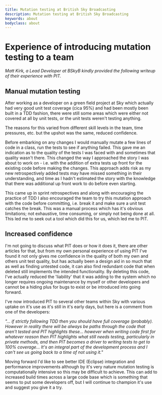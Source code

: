 ```yaml
---
title: Mutation testing at British Sky Broadcasting
description: Mutation testing at British Sky Broadcasting
keywords: about
bodyclass: about
---
```


# Experience of introducing mutation testing to a team

*Matt Kirk, a Lead Developer at BSkyB kindly provided the following writeup of their experience with PIT.*

## Manual mutation testing

After working as a developer on a green field project at Sky which actually had very good unit test coverage (cica 95%) and had been mostly been built in a TDD fashion, there were still some areas which were either not covered at all by unit tests, or the unit tests weren't testing anything.  

The reasons for this varied from different skill levels in the team, time pressures, etc. but the upshot was the same, reduced confidence.  

Before embarking on any changes I would manually mutate a few lines of code in a class, run the tests to see if anything failed.  This gave me an indication as to the quality of the tests I was faced with and sometimes that quality wasn't there.  This changed the way I approached the story I was about to work on - i.e. with the addition of extra tests up front for the existing code before making the changes.  This approach adds risk as my new retrospectively added tests may have missed something in their understanding, and time as I hadn't estimated the story with the knowledge that there was additional up front work to do before even starting.  

This came up in sprint retrospectives and along with encouraging the practice of TDD I also encouraged the team to try this mutation approach with the code before committing, i.e. break it and make sure a unit test catches the break.  This was a manual process which has it's obvious limitations; not exhaustive, time consuming, or simply not being done at all.  This led me to seek out a tool which did this for us, which led me to PIT.

## Increased confidence

I'm not going to discuss what PIT does or how it does it, there are other articles for that, but from my own personal experience of using PIT I've found it not only gives me confidence in the quality of both my own and others unit test quality, but has actually been a design aid in so much that as well as finding untested code, it can also find redundant code that when deleted still implements the intended functionality.  By deleting this code, I've actually reduced the 'liability' that it was adding to the system which no longer requires ongoing maintenance by myself or other developers and cannot be a hiding plus for bugs to exist or be introduced into going forward. 

I've now introduced PIT to several other teams within Sky with various uptake on it's use as it's still in it's early days, but here is a comment from one of the developers:

*"... if strictly following TDD then you should have full coverage (probably).  However in reality there will be always be paths through the code that aren't tested and PIT highlights these... however when writing code first for whatever reason then PIT highlights what still needs testing, particularly in private methods, and then PIT becomes a driver to writing tests to get to 100% coverage... It's an integral part of the development process and I can't see us going back to a time of not using it."*

Moving forward I'd like to see better IDE (Eclipse) integration and performance improvements although by it's very nature mutation testing is computationally intensive so this may be difficult to achieve.  This can add to increased build times across a large code base which is something that seems to put some developers off, but I will continue to champion it's use and suggest you give it a try.

